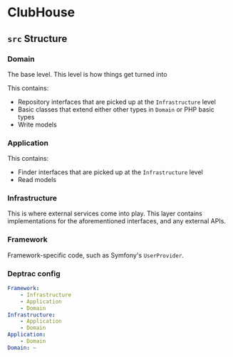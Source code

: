 # ClubHouse

## `src` Structure

### Domain

The base level. This level is how things get turned into

This contains: 

- Repository interfaces that are picked up at the `Infrastructure` level
- Basic classes that extend either other types in `Domain` or PHP basic types
- Write models

### Application

This contains:

- Finder interfaces that are picked up at the `Infrastructure` level
- Read models

### Infrastructure

This is where external services come into play.
This layer contains implementations for the aforementioned interfaces, and any external APIs.

### Framework

Framework-specific code, such as Symfony's `UserProvider`.

### Deptrac config

```yaml
Framework:
    - Infrastructure
    - Application
    - Domain
Infrastructure:
    - Application
    - Domain
Application:
    - Domain
Domain: ~
```